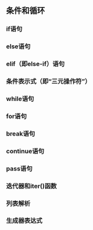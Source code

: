 ## 条件和循环

### if语句

### else语句

### elif（即else-if）语句

### 条件表示式（即“三元操作符”）

### while语句

### for语句

### break语句

### continue语句

### pass语句

### 迭代器和iter()函数

### 列表解析

### 生成器表达式

